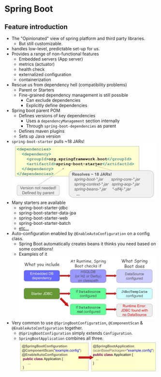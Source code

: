 # Spring Boot
## Feature introduction
- The "Opinionated" view of spring platform and third party libraries.
  - But still customizable.
- handles low-level, predictable set-up for us.
- Provides a range of non-functional features
  - Embedded servers (App server)
  - metrics (actuator)
  - health check
  - externalized configuration
  - containerization
- Rescue us from dependency hell (compatibility problems)
  - Parent or Starters
  - Fine-grained dependency management is still possible
    - Can exclude dependencies
    - Explicitly define dependencies
- Spring boot parent POM
  - Defines versions of key dependencies
    - Uses a `dependencyManagement` section internally
    - Through `spring-boot-dependencies` as parent
  - Defines maven plugins
  - Sets up Java version
- `spring-boot-starter` pulls ~18 JARs!
  ![img](imgs/starter_dependencies.png)
- Many starters are available
  - spring-boot-starter-jdbc
  - spring-boot-starter-data-jpa
  - spring-boot-starter-web
  - spring-boot-starter-batch
  - [etc...](https://docs.spring.io/spring-boot/reference/using/build-systems.html#using.build-systems.starters)
- Auto-configuration enabled by `@EnableAutoConfiguration` on a config class.
  - Spring Boot automatically creates beans it thinks you need based on some conditions!
  - Examples of it
  ![img](imgs/auto_config_example.png)
- Very common to use `@SpringBootConfiguration`, `@ComponentScan` & `@EnableAutoConfiguration` together.
  - `@SpringBootConfiguration` simply extends `Configuration`.
  - `SpringBootApplication` combines all three.
![img](imgs/spring_boot_application_annotation.png)